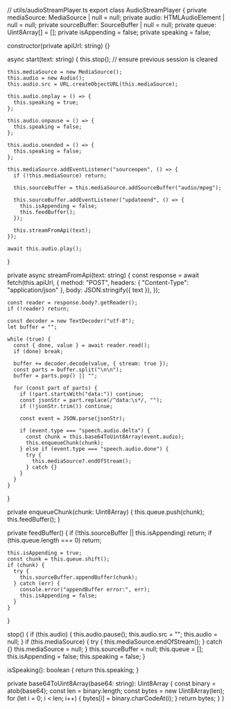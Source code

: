 // utils/audioStreamPlayer.ts
export class AudioStreamPlayer {
  private mediaSource: MediaSource | null = null;
  private audio: HTMLAudioElement | null = null;
  private sourceBuffer: SourceBuffer | null = null;
  private queue: Uint8Array[] = [];
  private isAppending = false;
  private speaking = false;

  constructor(private apiUrl: string) {}

  async start(text: string) {
    this.stop(); // ensure previous session is cleared

    this.mediaSource = new MediaSource();
    this.audio = new Audio();
    this.audio.src = URL.createObjectURL(this.mediaSource);

    this.audio.onplay = () => {
      this.speaking = true;
    };

    this.audio.onpause = () => {
      this.speaking = false;
    };

    this.audio.onended = () => {
      this.speaking = false;
    };

    this.mediaSource.addEventListener("sourceopen", () => {
      if (!this.mediaSource) return;

      this.sourceBuffer = this.mediaSource.addSourceBuffer("audio/mpeg");

      this.sourceBuffer.addEventListener("updateend", () => {
        this.isAppending = false;
        this.feedBuffer();
      });

      this.streamFromApi(text);
    });

    await this.audio.play();
  }

  private async streamFromApi(text: string) {
    const response = await fetch(this.apiUrl, {
      method: "POST",
      headers: { "Content-Type": "application/json" },
      body: JSON.stringify({ text }),
    });

    const reader = response.body?.getReader();
    if (!reader) return;

    const decoder = new TextDecoder("utf-8");
    let buffer = "";

    while (true) {
      const { done, value } = await reader.read();
      if (done) break;

      buffer += decoder.decode(value, { stream: true });
      const parts = buffer.split("\n\n");
      buffer = parts.pop() || "";

      for (const part of parts) {
        if (!part.startsWith("data:")) continue;
        const jsonStr = part.replace(/^data:\s*/, "");
        if (!jsonStr.trim()) continue;

        const event = JSON.parse(jsonStr);

        if (event.type === "speech.audio.delta") {
          const chunk = this.base64ToUint8Array(event.audio);
          this.enqueueChunk(chunk);
        } else if (event.type === "speech.audio.done") {
          try {
            this.mediaSource?.endOfStream();
          } catch {}
        }
      }
    }
  }

  private enqueueChunk(chunk: Uint8Array) {
    this.queue.push(chunk);
    this.feedBuffer();
  }

  private feedBuffer() {
    if (!this.sourceBuffer || this.isAppending) return;
    if (this.queue.length === 0) return;

    this.isAppending = true;
    const chunk = this.queue.shift();
    if (chunk) {
      try {
        this.sourceBuffer.appendBuffer(chunk);
      } catch (err) {
        console.error("appendBuffer error:", err);
        this.isAppending = false;
      }
    }
  }

  stop() {
    if (this.audio) {
      this.audio.pause();
      this.audio.src = "";
      this.audio = null;
    }
    if (this.mediaSource) {
      try {
        this.mediaSource.endOfStream();
      } catch {}
      this.mediaSource = null;
    }
    this.sourceBuffer = null;
    this.queue = [];
    this.isAppending = false;
    this.speaking = false;
  }

  isSpeaking(): boolean {
    return this.speaking;
  }

  private base64ToUint8Array(base64: string): Uint8Array {
    const binary = atob(base64);
    const len = binary.length;
    const bytes = new Uint8Array(len);
    for (let i = 0; i < len; i++) {
      bytes[i] = binary.charCodeAt(i);
    }
    return bytes;
  }
}
